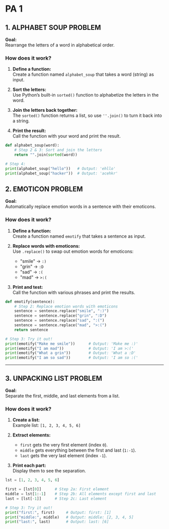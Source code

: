 # PA 1

## 1. ALPHABET SOUP PROBLEM

**Goal:**  
Rearrange the letters of a word in alphabetical order.

### How does it work?

1. **Define a function:**  
   Create a function named `alphabet_soup` that takes a word (string) as input.

2. **Sort the letters:**  
   Use Python’s built-in `sorted()` function to alphabetize the letters in the word.

3. **Join the letters back together:**  
   The `sorted()` function returns a list, so use `''.join()` to turn it back into a string.

4. **Print the result:**  
   Call the function with your word and print the result.

```python
def alphabet_soup(word):
    # Step 2 & 3: Sort and join the letters
    return "".join(sorted(word))

# Step 4:
print(alphabet_soup("hello"))   # Output: 'ehllo'
print(alphabet_soup("hacker"))  # Output: 'acehkr'
```

## 2. EMOTICON PROBLEM

**Goal:**  
Automatically replace emotion words in a sentence with their emoticons.

### How does it work?

1. **Define a function:**  
   Create a function named `emotify` that takes a sentence as input.

2. **Replace words with emoticons:**  
   Use `.replace()` to swap out emotion words for emoticons:
   - "smile" → `:)`
   - "grin"  → `:D`
   - "sad"   → `:(`
   - "mad"   → `>:(`

3. **Print and test:**  
   Call the function with various phrases and print the results.

```python
def emotify(sentence):
    # Step 2: Replace emotion words with emoticons
    sentence = sentence.replace("smile", ":)")
    sentence = sentence.replace("grin", ":D")
    sentence = sentence.replace("sad", ":(")
    sentence = sentence.replace("mad", ">:(")
    return sentence

# Step 3: Try it out!
print(emotify("Make me smile"))      # Output: 'Make me :)'
print(emotify("I am mad"))           # Output: 'I am >:('
print(emotify("What a grin"))        # Output: 'What a :D'
print(emotify("I am so sad"))        # Output: 'I am so :('
```
---

## 3. UNPACKING LIST PROBLEM

**Goal:**  
Separate the first, middle, and last elements from a list.

### How does it work?

1. **Create a list:**  
   Example list: `[1, 2, 3, 4, 5, 6]`

2. **Extract elements:**
   - `first` gets the very first element (index `0`).
   - `middle` gets everything between the first and last (`1:-1`).
   - `last` gets the very last element (index `-1`).

3. **Print each part:**  
   Display them to see the separation.

```python
lst = [1, 2, 3, 4, 5, 6]

first = [lst[0]]      # Step 2a: First element
middle = lst[1:-1]    # Step 2b: All elements except first and last
last = [lst[-1]]      # Step 2c: Last element

# Step 3: Try it out!
print("first:", first)     # Output: first: [1]
print("middle:", middle)   # Output: middle: [2, 3, 4, 5]
print("last:", last)       # Output: last: [6]
```
